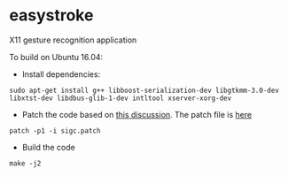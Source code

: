 # easystroke
X11 gesture recognition application

To build on Ubuntu 16.04:

- Install dependencies:
```
sudo apt-get install g++ libboost-serialization-dev libgtkmm-3.0-dev libxtst-dev libdbus-glib-1-dev intltool xserver-xorg-dev
```

- Patch the code based on [this discussion](https://askubuntu.com/questions/932946/need-help-with-c-application-on-ubuntu-gnome-17-04). The patch file is [here](https://github.com/scalahub/easystroke/blob/master/sigc.patch)
```
patch -p1 -i sigc.patch
```

- Build the code
```
make -j2
```
